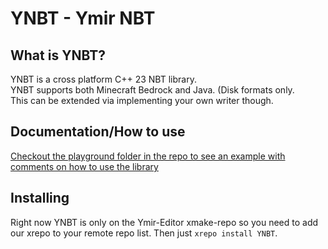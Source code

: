 # YNBT - Ymir NBT
## What is YNBT?
YNBT is a cross platform C++ 23 NBT library.  
YNBT supports both Minecraft Bedrock and Java. (Disk formats only.  
This can be extended via implementing your own writer though.  
## Documentation/How to use
[Checkout the playground folder in the repo to see an example with comments on how to use the library](https://github.com/Ymir-Editor/YNBT/blob/master/playground/main.cpp)
## Installing
Right now YNBT is only on the Ymir-Editor xmake-repo so you need to add our xrepo to your remote repo list. Then just `xrepo install YNBT`.